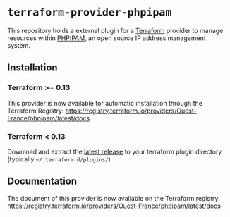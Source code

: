 # `terraform-provider-phpipam`

This repository holds a external plugin for a [Terraform][1] provider to manage
resources within [PHPIPAM][2], an open source IP address management system.

## Installation

### Terraform >= 0.13

This provider is now available for automatic installation through the Terraform Registry: https://registry.terraform.io/providers/Ouest-France/phpipam/latest/docs

### Terraform < 0.13

Download and extract the [latest
release](https://github.com/Ouest-France/terraform-provider-phpipam/releases/latest) to
your terraform plugin directory (typically `~/.terraform.d/plugins/`)

## Documentation

The document of this provider is now available on the Terraform registry: https://registry.terraform.io/providers/Ouest-France/phpipam/latest/docs

[1]: https://www.terraform.io/
[2]: https://phpipam.net/
